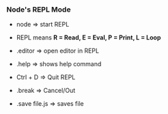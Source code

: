 ### Node's REPL Mode ###

- node => start REPL

-  REPL means **R = Read, E = Eval, P = Print, L = Loop**

- .editor => open editor in REPL

- .help => shows help command

- Ctrl + D => Quit REPL

- .break => Cancel/Out

- .save file.js => saves file

